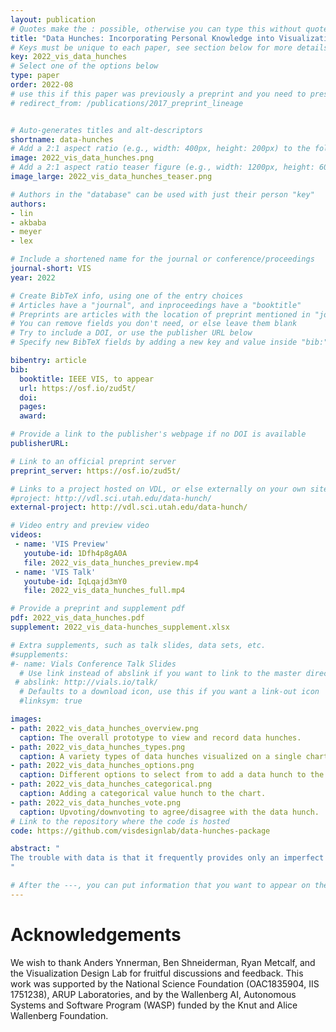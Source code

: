 ```yaml
---
layout: publication
# Quotes make the : possible, otherwise you can type this without quotes
title: "Data Hunches: Incorporating Personal Knowledge into Visualizations"
# Keys must be unique to each paper, see section below for more details
key: 2022_vis_data_hunches
# Select one of the options below
type: paper
order: 2022-08
# use this if this paper was previously a preprint and you need to preserve the old URL
# redirect_from: /publications/2017_preprint_lineage


# Auto-generates titles and alt-descriptors
shortname: data-hunches
# Add a 2:1 aspect ratio (e.g., width: 400px, height: 200px) to the folder /assets/images/publications/
image: 2022_vis_data_hunches.png
# Add a 2:1 aspect ratio teaser figure (e.g., width: 1200px, height: 600px) to the folder /assets/images/publications/
image_large: 2022_vis_data_hunches_teaser.png

# Authors in the "database" can be used with just their person "key"
authors:
- lin
- akbaba
- meyer
- lex

# Include a shortened name for the journal or conference/proceedings
journal-short: VIS
year: 2022

# Create BibTeX info, using one of the entry choices
# Articles have a "journal", and inproceedings have a "booktitle"
# Preprints are articles with the location of preprint mentioned in "journal"
# You can remove fields you don't need, or else leave them blank
# Try to include a DOI, or use the publisher URL below
# Specify new BibTeX fields by adding a new key and value inside "bib:"

bibentry: article
bib:
  booktitle: IEEE VIS, to appear
  url: https://osf.io/zud5t/
  doi:
  pages:
  award:

# Provide a link to the publisher's webpage if no DOI is available
publisherURL:

# Link to an official preprint server
preprint_server: https://osf.io/zud5t/

# Links to a project hosted on VDL, or else externally on your own site
#project: http://vdl.sci.utah.edu/data-hunch/
external-project: http://vdl.sci.utah.edu/data-hunch/

# Video entry and preview video
videos:
 - name: 'VIS Preview'
   youtube-id: 1Dfh4p8gA0A
   file: 2022_vis_data_hunches_preview.mp4
 - name: 'VIS Talk'
   youtube-id: IqLqajd3mY0
   file: 2022_vis_data_hunches_full.mp4

# Provide a preprint and supplement pdf
pdf: 2022_vis_data_hunches.pdf
supplement: 2022_vis_data-hunches_supplement.xlsx

# Extra supplements, such as talk slides, data sets, etc.
#supplements:
#- name: Vials Conference Talk Slides
  # Use link instead of abslink if you want to link to the master directory
 # abslink: http://vials.io/talk/
  # Defaults to a download icon, use this if you want a link-out icon
  #linksym: true

images:
- path: 2022_vis_data_hunches_overview.png
  caption: The overall prototype to view and record data hunches.
- path: 2022_vis_data_hunches_types.png
  caption: A variety types of data hunches visualized on a single chart.
- path: 2022_vis_data_hunches_options.png
  caption: Different options to select from to add a data hunch to the chart.
- path: 2022_vis_data_hunches_categorical.png
  caption: Adding a categorical value hunch to the chart.
- path: 2022_vis_data_hunches_vote.png
  caption: Upvoting/downvoting to agree/disagree with the data hunch.
# Link to the repository where the code is hosted
code: https://github.com/visdesignlab/data-hunches-package

abstract: "
The trouble with data is that it frequently provides only an imperfect representation of a phenomenon of interest. Experts who are familiar with their datasets will often make implicit, mental corrections when analyzing a dataset, or will be cautious not to be overly confident about their findings if caveats are present. However, personal knowledge about the caveats of a dataset is typically not incorporated in a structured way, which is problematic if others who lack that knowledge interpret the data. In this work, we define such analysts' knowledge about datasets as data hunches. We differentiate data hunches from uncertainty and discuss types of hunches. We then explore ways of recording data hunches, and, based on a prototypical design, develop recommendations for designing visualizations that support data hunches. We conclude by discussing various challenges associated with data hunches, including the potential for harm and challenges for trust and privacy. We envision that data hunches will empower analysts to externalize their knowledge, facilitate collaboration and communication, and support the ability to learn from others' data hunches.
"

# After the ---, you can put information that you want to appear on the website using markdown formatting or HTML. A good example are acknowledgements, extra references, an erratum, etc.
---
```

# Acknowledgements
We wish to thank Anders Ynnerman, Ben Shneiderman, Ryan Metcalf, and the Visualization Design Lab for fruitful discussions and feedback. This work was supported by the National Science Foundation (OAC1835904, IIS 1751238), ARUP Laboratories, and by the Wallenberg AI, Autonomous Systems and Software Program (WASP) funded by the Knut and Alice Wallenberg Foundation.
